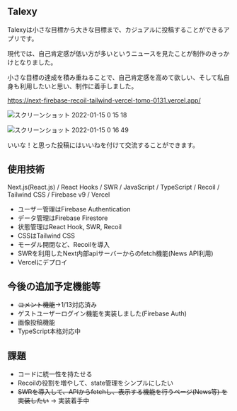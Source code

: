 ## Talexy
Talexyは小さな目標から大きな目標まで、カジュアルに投稿することができるアプリです。

現代では、自己肯定感が低い方が多いというニュースを見たことが制作のきっかけとなりました。

小さな目標の達成を積み重ねることで、自己肯定感を高めて欲しい、そして私自身も利用したいと思い、制作に着手しました。

https://next-firebase-recoil-tailwind-vercel-tomo-0131.vercel.app/

![スクリーンショット 2022-01-15 0 15 18](https://user-images.githubusercontent.com/63157348/149538950-53201441-f60b-48e8-aea1-edcaa2e40c0b.png)


![スクリーンショット 2022-01-15 0 16 49](https://user-images.githubusercontent.com/63157348/149539100-e53be64d-b9e5-4b46-8475-9128a14b6d58.png)




いいな！と思った投稿にはいいねを付けて交流することができます。

## 使用技術
Next.js(React.js) / React Hooks / SWR / JavaScript / TypeScript / Recoil / Tailwind CSS / Firebase v9 / Vercel

- ユーザー管理はFirebase Authentication
- データ管理はFirebase Firestore
- 状態管理はReact Hook, SWR, Recoil
- CSSはTailwind CSS
- モーダル開閉など、Recoilを導入
- SWRを利用したNext内部apiサーバーからのfetch機能(News API利用)
- Vercelにデプロイ

## 今後の追加予定機能等
- ~~コメント機能~~→1/13対応済み
- ゲストユーザーログイン機能を実装しました(Firebase Auth)
- 画像投稿機能
- TypeScript本格対応中

## 課題
- コードに統一性を持たせる
- Recoilの役割を増やして、state管理をシンプルにしたい
- ~~SWRを導入して、APIからfetchし、表示する機能を行うページ(News等) を実装したい~~ 
  → 実装着手中
